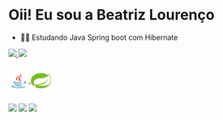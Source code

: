 # Oii! Eu sou a Beatriz Lourenço 

- 👩‍💻 Estudando Java Spring boot com Hibernate

<div>
    <a href="https://github.com/beatrizlourencosh">
    <img height="165em" src="https://github-readme-stats.vercel.app/api?username=beatrizlourencosh&show_icons=true&theme=dracula&include_all_commits=true&count_private=true"/>
    <img height="165em" src="https://github-readme-stats.vercel.app/api/top-langs/?username=beatrizlourencosh&layout=default&langs_count=16&theme=dracula"/>
</div>

 ##
    
<div style="display: inline_block"> 
    <img align="center" alt="Beatriz-Java" height="30" width="40" src="https://raw.githubusercontent.com/devicons/devicon/master/icons/java/java-original.svg">
    <img align="center" alt="Beatriz-Spring" height="30" width="40" src="https://raw.githubusercontent.com/devicons/devicon/master/icons/spring/spring-original.svg">
</div>

 ##
 
<div> 
  <a href="mailto:beatrizlourencosh@gmail.com"target="_blank"><img src="https://img.shields.io/badge/Gmail-D14836?style=for-the-badge&logo=gmail&logoColor=white" target="_blank"></a>
  <a href="https://www.linkedin.com/in/beattrizlourenco" target="_blank"><img src="https://img.shields.io/badge/-LinkedIn-%230077B5?style=for-the-badge&logo=linkedin&logoColor=white" target="_blank"></a> 
  <a href="https://twitter.com/beaa_lourenco" target="_blank"><img src="https://img.shields.io/badge/Twitter-1DA1F2?style=for-the-badge&logo=twitter&logoColor=white" target="_blank"></a>  
</div>
